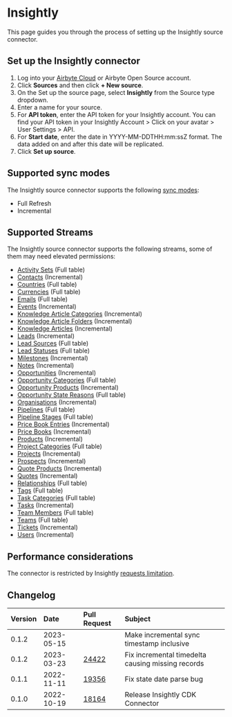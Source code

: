 # Insightly

This page guides you through the process of setting up the Insightly source connector.

## Set up the Insightly connector

1. Log into your [Airbyte Cloud](https://cloud.airbyte.com/workspaces) or Airbyte Open Source account.
2. Click **Sources** and then click **+ New source**.
3. On the Set up the source page, select **Insightly** from the Source type dropdown.
4. Enter a name for your source.
5. For **API token**, enter the API token for your Insightly account. You can find your API token in your Insightly Account > Click on your avatar > User Settings > API.
6. For **Start date**, enter the date in YYYY-MM-DDTHH:mm:ssZ format. The data added on and after this date will be replicated.
7. Click **Set up source**.

## Supported sync modes

The Insightly source connector supports the following [sync modes](https://docs.airbyte.com/cloud/core-concepts#connection-sync-modes):

 - Full Refresh
 - Incremental

## Supported Streams

The Insightly source connector supports the following streams, some of them may need elevated permissions:

* [Activity Sets](https://api.na1.insightly.com/v3.1/#!/ActivitySets/GetActivitySets) \(Full table\)
* [Contacts](https://api.na1.insightly.com/v3.1/#!/Contacts/GetEntities) \(Incremental\)
* [Countries](https://api.na1.insightly.com/v3.1/#!/Countries/GetCountries) \(Full table\)
* [Currencies](https://api.na1.insightly.com/v3.1/#!/Currencies/GetCurrencies) \(Full table\)
* [Emails](https://api.na1.insightly.com/v3.1/#!/Emails/GetEntities) \(Full table\)
* [Events](https://api.na1.insightly.com/v3.1/#!/Events/GetEntities) \(Incremental\)
* [Knowledge Article Categories](https://api.na1.insightly.com/v3.1/#!/KnowledgeArticleCategories/GetEntities) \(Incremental\)
* [Knowledge Article Folders](https://api.na1.insightly.com/v3.1/#!/KnowledgeArticleFolders/GetEntities) \(Incremental\)
* [Knowledge Articles](https://api.na1.insightly.com/v3.1/#!/KnowledgeArticles/GetEntities) \(Incremental\)
* [Leads](https://api.na1.insightly.com/v3.1/#!/Leads/GetEntities) \(Incremental\)
* [Lead Sources](https://api.na1.insightly.com/v3.1/#!/LeadSources/GetLeadSources) \(Full table\)
* [Lead Statuses](https://api.na1.insightly.com/v3.1/#!/LeadStatuses/GetLeadStatuses) \(Full table\)
* [Milestones](https://api.na1.insightly.com/v3.1/#!/Milestones/GetEntities) \(Incremental\)
* [Notes](https://api.na1.insightly.com/v3.1/#!/Notes/GetEntities) \(Incremental\)
* [Opportunities](https://api.na1.insightly.com/v3.1/#!/Opportunities/GetEntities) \(Incremental\)
* [Opportunity Categories](https://api.na1.insightly.com/v3.1/#!/OpportunityCategories/GetOpportunityCategories) \(Full table\)
* [Opportunity Products](https://api.na1.insightly.com/v3.1/#!/OpportunityProducts/GetEntities) \(Incremental\)
* [Opportunity State Reasons](https://api.na1.insightly.com/v3.1/#!/OpportunityStateReasons/GetOpportunityStateReasons) \(Full table\)
* [Organisations](https://api.na1.insightly.com/v3.1/#!/Organisations/GetEntities) \(Incremental\)
* [Pipelines](https://api.na1.insightly.com/v3.1/#!/Pipelines/GetPipelines) \(Full table\)
* [Pipeline Stages](https://api.na1.insightly.com/v3.1/#!/PipelineStages/GetPipelineStages) \(Full table\)
* [Price Book Entries](https://api.na1.insightly.com/v3.1/#!/PriceBookEntries/GetEntities) \(Incremental\)
* [Price Books](https://api.na1.insightly.com/v3.1/#!/PriceBooks/GetEntities) \(Incremental\)
* [Products](https://api.na1.insightly.com/v3.1/#!/Products/GetEntities) \(Incremental\)
* [Project Categories](https://api.na1.insightly.com/v3.1/#!/ProjectCategories/GetProjectCategories) \(Full table\)
* [Projects](https://api.na1.insightly.com/v3.1/#!/Projects/GetEntities) \(Incremental\)
* [Prospects](https://api.na1.insightly.com/v3.1/#!/Prospects/GetEntities) \(Incremental\)
* [Quote Products](https://api.na1.insightly.com/v3.1/#!/QuoteProducts/GetEntities) \(Incremental\)
* [Quotes](https://api.na1.insightly.com/v3.1/#!/Quotes/GetEntities) \(Incremental\)
* [Relationships](https://api.na1.insightly.com/v3.1/#!/Relationships/GetRelationships) \(Full table\)
* [Tags](https://api.na1.insightly.com/v3.1/#!/Tags/GetTags) \(Full table\)
* [Task Categories](https://api.na1.insightly.com/v3.1/#!/TaskCategories/GetTaskCategories) \(Full table\)
* [Tasks](https://api.na1.insightly.com/v3.1/#!/Tasks/GetEntities) \(Incremental\)
* [Team Members](https://api.na1.insightly.com/v3.1/#!/TeamMembers/GetTeamMembers) \(Full table\)
* [Teams](https://api.na1.insightly.com/v3.1/#!/Teams/GetTeams) \(Full table\)
* [Tickets](https://api.na1.insightly.com/v3.1/#!/Tickets/GetEntities) \(Incremental\)
* [Users](https://api.na1.insightly.com/v3.1/#!/Users/GetUsers) \(Incremental\)


## Performance considerations

The connector is restricted by Insightly [requests limitation](https://api.na1.insightly.com/v3.1/#!/Overview/Introduction).


## Changelog

| Version | Date       | Pull Request                                             | Subject                                                                           |
| :------ | :--------- | :------------------------------------------------------- | :-------------------------------------------------------------------------------- |
| 0.1.2   | 2023-05-15 |[]()  | Make incremental sync timestamp inclusive   |
| 0.1.2   | 2023-03-23 |[24422](https://github.com/airbytehq/airbyte/pull/24422)  | Fix incremental timedelta causing missing records   |
| 0.1.1   | 2022-11-11 |[19356](https://github.com/airbytehq/airbyte/pull/19356)  | Fix state date parse bug                            |
| 0.1.0   | 2022-10-19 |[18164](https://github.com/airbytehq/airbyte/pull/18164)  | Release Insightly CDK Connector                     |
